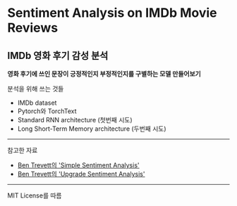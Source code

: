 # Sentiment Analysis on IMDb Movie Reviews
## IMDb 영화 후기 감성 분석

**영화 후기에 쓰인 문장이 긍정적인지 부정적인지를 구별하는 모델 만들어보기**

분석을 위해 쓰는 것들
- IMDb dataset
- Pytorch와 TorchText
- Standard RNN architecture (첫번째 시도)
- Long Short-Term Memory architecture (두번째 시도)
---
참고한 자료
- [Ben Trevett의 'Simple Sentiment Analysis'](https://github.com/bentrevett/pytorch-sentiment-analysis/blob/master/1%20-%20Simple%20Sentiment%20Analysis.ipynb)
- [Ben Trevett의 'Upgrade Sentiment Analysis'](https://github.com/bentrevett/pytorch-sentiment-analysis/blob/master/2%20-%20Upgraded%20Sentiment%20Analysis.ipynb)
---
MIT License를 따름
